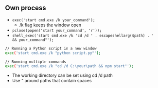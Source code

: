 
Own process
----------------------------------------------------------

- `exec('start cmd.exe /k your_command');`
  - /k flag keeps the window open
- `pclose(popen('start your_command', 'r'));`
- `shell_exec('start cmd.exe /k "cd /d ' . escapeshellarg($path) . ' && your_command"');`

```bash
// Running a Python script in a new window
exec('start cmd.exe /k "python script.py"');

// Running multiple commands
exec('start cmd.exe /k "cd /d C:\your\path && npm start"');
```

- The working directory can be set using cd /d path
- Use " around paths that contain spaces
